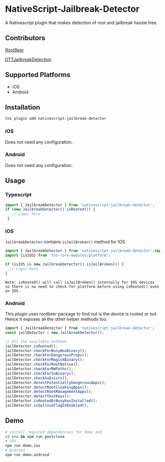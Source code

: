 # NativeScript-Jailbreak-Detector
A Nativescript plugin that makes detection of root and jailbreak hassle free. 

## Contributors

[RootBeer](https://github.com/scottyab/rootbeer)

[DTTJailbreakDetection](https://github.com/thii/DTTJailbreakDetection)

## Supported Platforms
- iOS
- Android

## Installation
```bash
tns plugin add nativescript-jailbreak-detector
```

### iOS

Does not need any configuration.

### Android

Does not need any configuration.

## Usage
### Typescript

```typescript
import { JailbreakDetector } from 'nativescript-jailbreak-detector';
if (new JailbreakDetector().isRooted()) {
   // Logic here
 }
```

### iOS

`JailbreakDetector` contains `isJailBroken()` method for IOS.

```typescript
import { JailbreakDetector } from 'nativescript-jailbreak-detector';import {isIOS} from "tns-core-modules/platform";
import {isIOS} from "tns-core-modules/platform";

if (isIOS && new JailbreakDetector().isJailBroken()) {
  // Logic here
}
```

`Note: isRooted() will call isJailBroken() internally for IOS devices
so there is no need to check for platform before using isRooted() even on IOS.`

### Android

This plugin uses rootbeer package to find out is the device is rooted or not.
 Hence it exposes all the other helper methods too. 
```typescript
import { JailbreakDetector } from 'nativescript-jailbreak-detector';
const jailDetector = new JailbreakDetector();

// All the available methods
jailDetector.isRooted();
jailDetector.checkForBusyBoxBinary();
jailDetector.checkForDangerousProps();
jailDetector.checkForMagiskBinary();
jailDetector.checkForRootNative();
jailDetector.checkForRWPaths();
jailDetector.checkForSuBinary();
jailDetector.checkSuExists();
jailDetector.detectPotentiallyDangerousApps();
jailDetector.detectRootCloakingApps();
jailDetector.detectRootManagementApps();
jailDetector.detectTestKeys();
jailDetector.isRootedOrBusyboxInstalled();
jailDetector.isSelinuxFlagInEnabled();
```

## Demo
```bash
# install required dependencies for demo and 
cd src && npm run postclone
# iOS
npm run demo.ios
# Android
npm run demo.android
```



